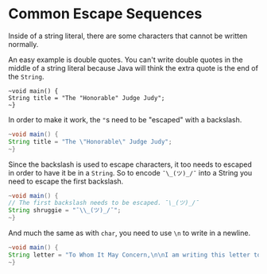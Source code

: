 # Common Escape Sequences

Inside of a string literal, there are some characters that cannot be written normally.

An easy example is double quotes. You can't write double quotes in the middle of
a string literal because Java will think the extra quote is the end of the `String`.

```java,does_not_compile
~void main() {
String title = "The "Honorable" Judge Judy";
~}
```

In order to make it work, the `"`s need to be "escaped" with a backslash.

```java
~void main() {
String title = "The \"Honorable\" Judge Judy";
~}
```

Since the backslash is used to escape characters, it too needs to escaped
in order to have it be in a `String`. So to encode `¯\_(ツ)_/¯` into a String
you need to escape the first backslash.

```java
~void main() {
// The first backslash needs to be escaped. ¯\_(ツ)_/¯
String shruggie = "¯\\_(ツ)_/¯";
~}
```

And much the same as with `char`, you need to use `\n` to write in a newline.

```java
~void main() {
String letter = "To Whom It May Concern,\n\nI am writing this letter to complain.";
~}
```
